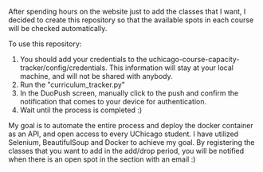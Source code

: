 After spending hours on the website just to add the classes that I want, I decided to create this repository so that the available spots in each course will be checked automatically.

To use this repository:
 1. You should add your credentials to the uchicago-course-capacity-tracker/config/credentials. This information will stay at your local machine, and will not be shared with anybody. 
 2. Run the "curriculum_tracker.py"
 3. In the DuoPush screen, manually click to the push and confirm the notification that comes to your device for authentication.
 4. Wait until the process is completed :)

My goal is to automate the entire process and deploy the docker container as an API, and open access to every UChicago student. I have utilized Selenium, BeautifulSoup and Docker to achieve my goal.
By registering the classes that you want to add in the add/drop period, you will be notified when there is an open spot in the section with an email :) 
